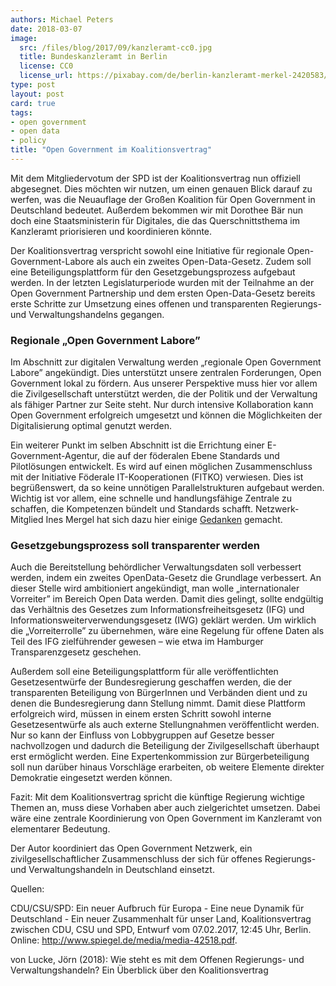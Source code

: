 ```yaml
---
authors: Michael Peters
date: 2018-03-07
image: 
  src: /files/blog/2017/09/kanzleramt-cc0.jpg
  title: Bundeskanzleramt in Berlin
  license: CC0
  license_url: https://pixabay.com/de/berlin-kanzleramt-merkel-2420583/
type: post
layout: post
card: true
tags:
- open government
- open data
- policy
title: "Open Government im Koalitionsvertrag"
---
```


Mit dem Mitgliedervotum der SPD ist der Koalitionsvertrag nun offiziell abgesegnet. Dies möchten wir nutzen, um einen genauen Blick darauf zu werfen, was die Neuauflage der Großen Koalition für Open Government in Deutschland bedeutet. Außerdem bekommen wir mit Dorothee Bär nun doch eine Staatsministerin für Digitales, die das Querschnittsthema im Kanzleramt priorisieren und koordinieren könnte.

Der Koalitionsvertrag verspricht sowohl eine Initiative für regionale Open-Government-Labore als auch ein zweites Open-Data-Gesetz. Zudem soll eine Beteiligungsplattform für den Gesetzgebungsprozess aufgebaut werden. In der letzten Legislaturperiode wurden mit der Teilnahme an der Open Government Partnership und dem ersten Open-Data-Gesetz bereits erste Schritte zur Umsetzung eines offenen und transparenten Regierungs- und Verwaltungshandelns gegangen.

### Regionale „Open Government Labore”
Im Abschnitt zur digitalen Verwaltung werden „regionale Open Government Labore” angekündigt. Dies unterstützt unsere zentralen Forderungen, Open Government lokal zu fördern. Aus unserer Perspektive muss hier vor allem die Zivilgesellschaft unterstützt werden, die der Politik und der Verwaltung als fähiger Partner zur Seite steht. Nur durch intensive Kollaboration kann Open Government erfolgreich umgesetzt und können die Möglichkeiten der Digitalisierung optimal genutzt werden.

Ein weiterer Punkt im selben Abschnitt ist die Errichtung einer E-Government-Agentur, die auf der föderalen Ebene Standards und Pilotlösungen entwickelt. Es wird auf einen möglichen Zusammenschluss mit der Initiative Föderale IT-Kooperationen (FITKO) verwiesen. Dies ist begrüßenswert, da so keine unnötigen Parallelstrukturen aufgebaut werden. Wichtig ist vor allem, eine schnelle und handlungsfähige Zentrale zu schaffen, die Kompetenzen bündelt und Standards schafft. Netzwerk-Mitglied Ines Mergel hat sich dazu hier einige [Gedanken](https://medium.com/@inesmergel/digitalagentur-gute-idee-wenn-man-es-richtig-macht-7337129ebb47) gemacht.

### Gesetzgebungsprozess soll transparenter werden
Auch die Bereitstellung behördlicher Verwaltungsdaten soll verbessert werden, indem ein zweites OpenData-Gesetz die Grundlage verbessert. An dieser Stelle wird ambitioniert angekündigt, man wolle „internationaler Vorreiter” im Bereich Open Data werden. Damit dies gelingt, sollte endgültig das Verhältnis des Gesetzes zum Informationsfreiheitsgesetz (IFG) und Informationsweiterverwendungsgesetz (IWG) geklärt werden. Um wirklich die „Vorreiterrolle” zu übernehmen, wäre eine Regelung für offene Daten als Teil des IFG zielführender gewesen – wie etwa im Hamburger Transparenzgesetz geschehen.

Außerdem soll eine Beteiligungsplattform für alle veröffentlichten Gesetzesentwürfe der Bundesregierung geschaffen werden, die der transparenten Beteiligung von BürgerInnen und Verbänden dient und zu denen die Bundesregierung dann Stellung nimmt. Damit diese Plattform erfolgreich wird, müssen in einem ersten Schritt sowohl interne Gesetzesentwürfe als auch externe Stellungnahmen veröffentlicht werden. Nur so kann der Einfluss von Lobbygruppen auf Gesetze besser nachvollzogen und dadurch die Beteiligung der Zivilgesellschaft überhaupt erst ermöglicht werden. Eine Expertenkommission zur Bürgerbeteiligung soll nun darüber hinaus Vorschläge erarbeiten, ob weitere Elemente direkter Demokratie eingesetzt werden können.

Fazit: Mit dem Koalitionsvertrag spricht die künftige Regierung wichtige Themen an, muss diese Vorhaben aber auch zielgerichtet umsetzen. Dabei wäre eine zentrale Koordinierung von Open Government im Kanzleramt von elementarer Bedeutung.



Der Autor koordiniert das Open Government Netzwerk, ein zivilgesellschaftlicher Zusammenschluss der sich für offenes Regierungs- und Verwaltungshandeln in Deutschland einsetzt.

Quellen:

CDU/CSU/SPD: Ein neuer Aufbruch für Europa - Eine neue Dynamik für Deutschland - Ein neuer
Zusammenhalt für unser Land, Koalitionsvertrag zwischen CDU, CSU und SPD, Entwurf vom
07.02.2017, 12:45 Uhr, Berlin. Online: http://www.spiegel.de/media/media-42518.pdf.

von Lucke, Jörn (2018): Wie steht es mit dem Offenen Regierungs- und Verwaltungshandeln? Ein Überblick über den Koalitionsvertrag








